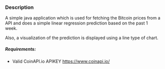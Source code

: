 ### Description
A simple java application which is used for fetching 
the Bitcoin prices from a API and does a simple linear regression prediction 
based on the past 1 week.

Also, a visualization of the prediction is displayed using a line type of chart.

##### Requirements:
- Valid CoinAPI.io APIKEY https://www.coinapi.io/

